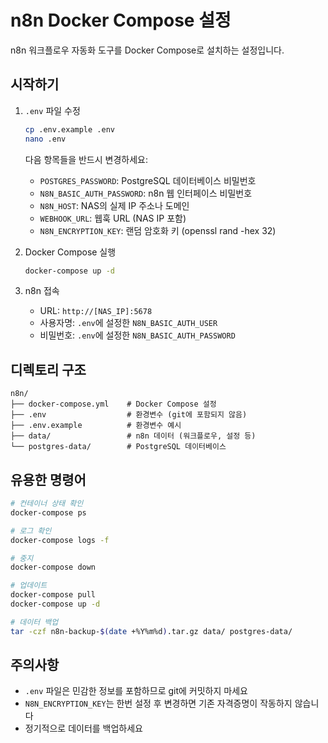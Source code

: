 # n8n Docker Compose 설정

n8n 워크플로우 자동화 도구를 Docker Compose로 설치하는 설정입니다.

## 시작하기

1. `.env` 파일 수정
   ```bash
   cp .env.example .env
   nano .env
   ```
   
   다음 항목들을 반드시 변경하세요:
   - `POSTGRES_PASSWORD`: PostgreSQL 데이터베이스 비밀번호
   - `N8N_BASIC_AUTH_PASSWORD`: n8n 웹 인터페이스 비밀번호
   - `N8N_HOST`: NAS의 실제 IP 주소나 도메인
   - `WEBHOOK_URL`: 웹훅 URL (NAS IP 포함)
   - `N8N_ENCRYPTION_KEY`: 랜덤 암호화 키 (openssl rand -hex 32)

2. Docker Compose 실행
   ```bash
   docker-compose up -d
   ```

3. n8n 접속
   - URL: `http://[NAS_IP]:5678`
   - 사용자명: `.env`에 설정한 `N8N_BASIC_AUTH_USER`
   - 비밀번호: `.env`에 설정한 `N8N_BASIC_AUTH_PASSWORD`

## 디렉토리 구조

```
n8n/
├── docker-compose.yml    # Docker Compose 설정
├── .env                  # 환경변수 (git에 포함되지 않음)
├── .env.example          # 환경변수 예시
├── data/                 # n8n 데이터 (워크플로우, 설정 등)
└── postgres-data/        # PostgreSQL 데이터베이스
```

## 유용한 명령어

```bash
# 컨테이너 상태 확인
docker-compose ps

# 로그 확인
docker-compose logs -f

# 중지
docker-compose down

# 업데이트
docker-compose pull
docker-compose up -d

# 데이터 백업
tar -czf n8n-backup-$(date +%Y%m%d).tar.gz data/ postgres-data/
```

## 주의사항

- `.env` 파일은 민감한 정보를 포함하므로 git에 커밋하지 마세요
- `N8N_ENCRYPTION_KEY`는 한번 설정 후 변경하면 기존 자격증명이 작동하지 않습니다
- 정기적으로 데이터를 백업하세요